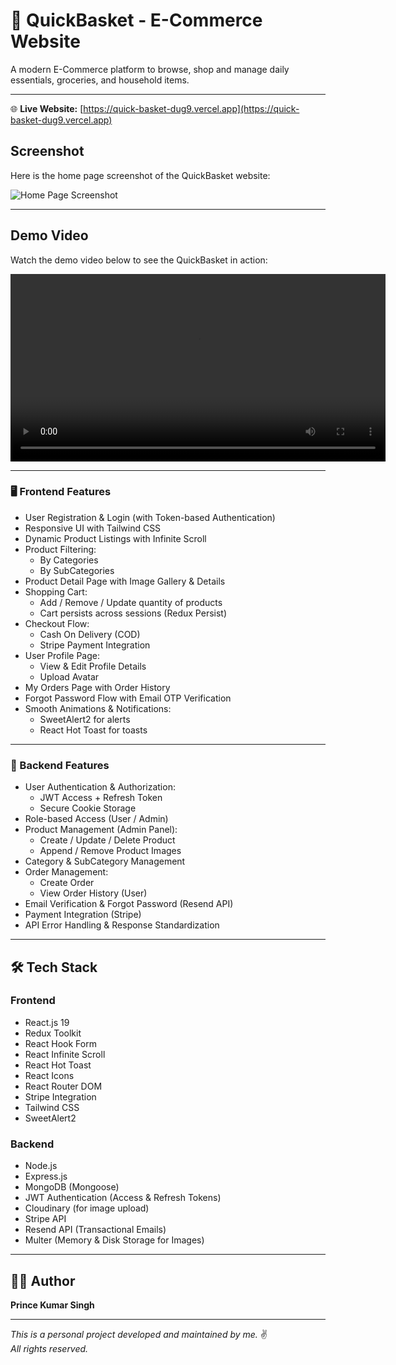 # 🛒 QuickBasket - E-Commerce Website

A modern E-Commerce platform to browse, shop and manage daily essentials, groceries, and household items.

--- 

🌐 **Live Website:** [https://quick-basket-dug9.vercel.app](https://quick-basket-dug9.vercel.app)

## Screenshot

Here is the home page screenshot of the QuickBasket website:

![Home Page Screenshot](https://mycdn.com/images/home.png)

---
## Demo Video

Watch the demo video below to see the QuickBasket in action:

<video width="600" controls>
  <source src="https://1drv.ms/v/c/e35d992d33453a8d/ESmIh9NiqNpEijrTFu1xX3UBSnpNidi6QxshN7WF-E4rQA?e=vMuqNP" type="video/mp4">
  Your browser does not support the video tag.
</video>

---

### 🖥️ Frontend Features

- User Registration & Login (with Token-based Authentication)
- Responsive UI with Tailwind CSS
- Dynamic Product Listings with Infinite Scroll
- Product Filtering:
  - By Categories
  - By SubCategories
- Product Detail Page with Image Gallery & Details
- Shopping Cart:
  - Add / Remove / Update quantity of products
  - Cart persists across sessions (Redux Persist)
- Checkout Flow:
  - Cash On Delivery (COD)
  - Stripe Payment Integration
- User Profile Page:
  - View & Edit Profile Details
  - Upload Avatar
- My Orders Page with Order History
- Forgot Password Flow with Email OTP Verification
- Smooth Animations & Notifications:
  - SweetAlert2 for alerts
  - React Hot Toast for toasts

---

### 🚀 Backend Features

- User Authentication & Authorization:
  - JWT Access + Refresh Token
  - Secure Cookie Storage
- Role-based Access (User / Admin)
- Product Management (Admin Panel):
  - Create / Update / Delete Product
  - Append / Remove Product Images
- Category & SubCategory Management
- Order Management:
  - Create Order
  - View Order History (User)
- Email Verification & Forgot Password (Resend API)
- Payment Integration (Stripe)
- API Error Handling & Response Standardization

---

## 🛠️ Tech Stack

### Frontend

- React.js 19
- Redux Toolkit
- React Hook Form
- React Infinite Scroll
- React Hot Toast
- React Icons
- React Router DOM
- Stripe Integration
- Tailwind CSS
- SweetAlert2

### Backend

- Node.js
- Express.js
- MongoDB (Mongoose)
- JWT Authentication (Access & Refresh Tokens)
- Cloudinary (for image upload)
- Stripe API
- Resend API (Transactional Emails)
- Multer (Memory & Disk Storage for Images)

---

## 👨‍💻 Author

**Prince Kumar Singh**

---

_This is a personal project developed and maintained by me._ ✌️  
_All rights reserved._

